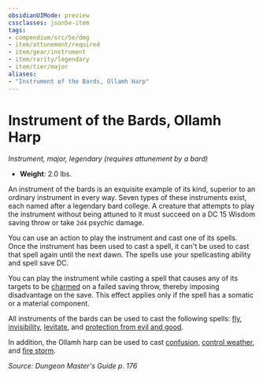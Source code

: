```yaml
---
obsidianUIMode: preview
cssclasses: json5e-item
tags:
- compendium/src/5e/dmg
- item/attunement/required
- item/gear/instrument
- item/rarity/legendary
- item/tier/major
aliases: 
- "Instrument of the Bards, Ollamh Harp"
---
```

# Instrument of the Bards, Ollamh Harp
*Instrument, major, legendary (requires attunement by a bard)*  

- **Weight**: 2.0 lbs.

An instrument of the bards is an exquisite example of its kind, superior to an ordinary instrument in every way. Seven types of these instruments exist, each named after a legendary bard college. A creature that attempts to play the instrument without being attuned to it must succeed on a DC 15 Wisdom saving throw or take `2d4` psychic damage.

You can use an action to play the instrument and cast one of its spells. Once the instrument has been used to cast a spell, it can't be used to cast that spell again until the next dawn. The spells use your spellcasting ability and spell save DC.

You can play the instrument while casting a spell that causes any of its targets to be [charmed](/compendium/rules/conditions.md#charmed) on a failed saving throw, thereby imposing disadvantage on the save. This effect applies only if the spell has a somatic or a material component.

All instruments of the bards can be used to cast the following spells: [fly](/compendium/spells/fly.md), [invisibility](/compendium/spells/invisibility.md), [levitate](/compendium/spells/levitate.md), and [protection from evil and good](/compendium/spells/protection-from-evil-and-good.md).

In addition, the Ollamh harp can be used to cast [confusion](/compendium/spells/confusion.md), [control weather](/compendium/spells/control-weather.md), and [fire storm](/compendium/spells/fire-storm.md).

*Source: Dungeon Master's Guide p. 176*